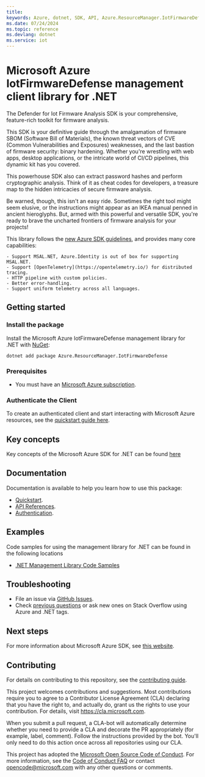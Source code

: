 ```yaml
---
title: 
keywords: Azure, dotnet, SDK, API, Azure.ResourceManager.IotFirmwareDefense, iot
ms.date: 07/24/2024
ms.topic: reference
ms.devlang: dotnet
ms.service: iot
---
```

# Microsoft Azure IotFirmwareDefense management client library for .NET

The Defender for Iot Firmware Analysis SDK is your comprehensive, feature-rich toolkit for firmware analysis.

This SDK is your definitive guide through the amalgamation of firmware SBOM (Software Bill of Materials), the known threat vectors of CVE (Common Vulnerabilities and Exposures) weaknesses, and the last bastion of firmware security: binary hardening. Whether you're wrestling with web apps, desktop applications, or the intricate world of CI/CD pipelines, this dynamic kit has you covered.

This powerhouse SDK also can extract password hashes and perform cryptographic analysis. Think of it as cheat codes for developers, a treasure map to the hidden intricacies of secure firmware analysis.

Be warned, though, this isn't an easy ride. Sometimes the right tool might seem elusive, or the instructions might appear as an IKEA manual penned in ancient hieroglyphs. But, armed with this powerful and versatile SDK, you're ready to brave the uncharted frontiers of firmware analysis for your projects!

This library follows the [new Azure SDK guidelines](https://azure.github.io/azure-sdk/general_introduction.html), and provides many core capabilities:

    - Support MSAL.NET, Azure.Identity is out of box for supporting MSAL.NET.
    - Support [OpenTelemetry](https://opentelemetry.io/) for distributed tracing.
    - HTTP pipeline with custom policies.
    - Better error-handling.
    - Support uniform telemetry across all languages.

## Getting started 

### Install the package

Install the Microsoft Azure IotFirmwareDefense management library for .NET with [NuGet](https://www.nuget.org/):

```dotnetcli
dotnet add package Azure.ResourceManager.IotFirmwareDefense
```

### Prerequisites

* You must have an [Microsoft Azure subscription](https://azure.microsoft.com/free/dotnet/).

### Authenticate the Client

To create an authenticated client and start interacting with Microsoft Azure resources, see the [quickstart guide here](https://github.com/Azure/azure-sdk-for-net/blob/main/doc/dev/mgmt_quickstart.md).

## Key concepts

Key concepts of the Microsoft Azure SDK for .NET can be found [here](https://azure.github.io/azure-sdk/dotnet_introduction.html)

## Documentation

Documentation is available to help you learn how to use this package:

- [Quickstart](https://github.com/Azure/azure-sdk-for-net/blob/main/doc/dev/mgmt_quickstart.md).
- [API References](/dotnet/api/?view=azure-dotnet).
- [Authentication](https://github.com/Azure/azure-sdk-for-net/blob/main/sdk/identity/Azure.Identity/README.md).

## Examples

Code samples for using the management library for .NET can be found in the following locations
- [.NET Management Library Code Samples](https://aka.ms/azuresdk-net-mgmt-samples)

## Troubleshooting

-   File an issue via [GitHub Issues](https://github.com/Azure/azure-sdk-for-net/issues).
-   Check [previous questions](https://stackoverflow.com/questions/tagged/azure+.net) or ask new ones on Stack Overflow using Azure and .NET tags.

## Next steps

For more information about Microsoft Azure SDK, see [this website](https://azure.github.io/azure-sdk/).

## Contributing

For details on contributing to this repository, see the [contributing
guide][cg].

This project welcomes contributions and suggestions. Most contributions
require you to agree to a Contributor License Agreement (CLA) declaring
that you have the right to, and actually do, grant us the rights to use
your contribution. For details, visit <https://cla.microsoft.com>.

When you submit a pull request, a CLA-bot will automatically determine
whether you need to provide a CLA and decorate the PR appropriately
(for example, label, comment). Follow the instructions provided by the
bot. You'll only need to do this action once across all repositories
using our CLA.

This project has adopted the [Microsoft Open Source Code of Conduct][coc]. For
more information, see the [Code of Conduct FAQ][coc_faq] or contact
<opencode@microsoft.com> with any other questions or comments.

<!-- LINKS -->
[cg]: https://github.com/Azure/azure-sdk-for-net/blob/main/sdk/resourcemanager/Azure.ResourceManager/docs/CONTRIBUTING.md
[coc]: https://opensource.microsoft.com/codeofconduct/
[coc_faq]: https://opensource.microsoft.com/codeofconduct/faq/

